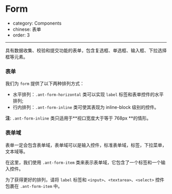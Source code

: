 # Form

- category: Components
- chinese: 表单
- order: 3

---

具有数据收集、校验和提交功能的表单，包含复选框、单选框、输入框、下拉选择框等元素。


### 表单

我们为 `form` 提供了以下两种排列方式：

- 水平排列：`.ant-form-horizontal` 类可以实现 `label` 标签和表单控件的水平排列;
- 行内排列：`.ant-form-inline` 类可使其表现为 inline-block 级别的控件。

**注**: `.ant-form-inline` 类只适用于**视口宽度大于等于 768px **的情形。

### 表单域

表单一定会包含表单域，表单域可以是输入控件，标准表单域，标签，下拉菜单，文本域等。

在这里，我们使用 `.ant-form-item` 类来表示表单域，它包含了一个标签和一个输入控件。

为了获得更好的排列，请将 `label` 标签和 `<input>`、`<textarea>`、`<select>` 控件包裹在 `.ant-form-item` 中。
